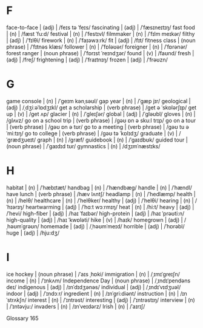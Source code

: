 # F

face-to-face | (adj) | /feɪs tə ˈfeɪs/
fascinating | (adj) | /ˈfæsɪneɪtɪŋ/
fast food | (n) | /fæst ˈfu:d/
festival | (n) | /ˈfestɪvl/
filmmaker | (n) | /ˈfɪlm meɪkər/
filthy | (adj) | /ˈfɪlθi/
firework | (n) | /ˈfaɪəwɜ:rk/
fit | (adj) | /fɪt/
fitness class | (noun phrase) | /ˈfɪtnəs klæs/
follower | (n) | /ˈfɒləʊər/
foreigner | (n) | /ˈfɒrənər/
forest ranger | (noun phrase) | /ˈfɒrɪst ˈreɪndʒər/
found | (v) | /faʊnd/
fresh | (adj) | /freʃ/
frightening | (adj) | /ˈfraɪtnɪŋ/
frozen | (adj) | /ˈfrəʊzn/

# G

game console | (n) | /ˈgeɪm kənˌsəʊl/
gap year | (n) | /ˈgæp jɪr/
geological | (adj) | /ˌdʒiːəˈlɒdʒɪkl/
get a scholarship | (verb phrase) | /get ə ˈskɒlərʃɪp/
get up | (v) | /get ʌp/
glacier | (n) | /ˈgleɪʃər/
global | (adj) | /ˈgləʊbl/
gloves | (n) | /glʌvz/
go on a school trip | (verb phrase) | /gəʊ ɒn ə sku:l trɪp/
go on a tour | (verb phrase) | /gəʊ ɒn ə tʊr/
go to a meeting | (verb phrase) | /gəʊ tu ə ˈmi:tɪŋ/
go to college | (verb phrase) | /gəʊ tə ˈkɒlɪdʒ/
graduate | (v) | /ˈgrædʒueɪt/
graph | (n) | /græf/
guidebook | (n) | /ˈgaɪdbʊk/
guided tour | (noun phrase) | /ˈgaɪdɪd tʊr/
gymnastics | (n) | /dʒɪmˈnæstɪks/

# H

habitat | (n) | /ˈhæbɪtæt/
handbag | (n) | /ˈhændbæg/
handle | (n) | /ˈhændl/
have lunch | (verb phrase) | /hæv lʌntʃ/
headlamp | (n) | /ˈhedlæmp/
health | (n) | /helθ/
healthcare | (n) | /ˈhelθker/
healthy | (adj) | /ˈhelθi/
hearing | (n) | /ˈhɪərɪŋ/
heartwarming | (adj) | /ˈhɑːt wɔːrmɪŋ/
heat | (n) | /hi:t/
heavy | (adj) | /ˈhevi/
high-fiber | (adj) | /haɪ ˈfaɪbər/
high-protein | (adj) | /haɪ ˈprəʊti:n/
high-quality | (adj) | /haɪ ˈkwɒləti/
hike | (v) | /haɪk/
homegrown | (adj) | /ˌhəʊmˈgrəʊn/
homemade | (adj) | /ˌhəʊmˈmeɪd/
horrible | (adj) | /ˈhɒrəbl/
huge | (adj) | /hju:dʒ/

# I

ice hockey | (noun phrase) | /ˈaɪs ˌhɒki/
immigration | (n) | /ˌɪmɪˈgreɪʃn/
income | (n) | /ˈɪnkʌm/
Independence Day | (noun phrase) | /ˌɪndɪˈpendəns deɪ/
indigenous | (adj) | /ɪnˈdɪdʒənəs/
individual | (adj) | /ˌɪndɪˈvɪdʒuəl/
indoor | (adj) | /ˈɪndɔːr/
ingredient | (n) | /ɪnˈgri:diənt/
instruction | (n) | /ɪnˈstrʌkʃn/
interest | (n) | /ˈɪntrəst/
interesting | (adj) | /ˈɪntrəstɪŋ/
interview | (n) | /ˈɪntəvju:/
invaders | (n) | /ɪnˈveɪdərz/
Irish | (n) | /ˈaɪrɪʃ/

Glossary 165